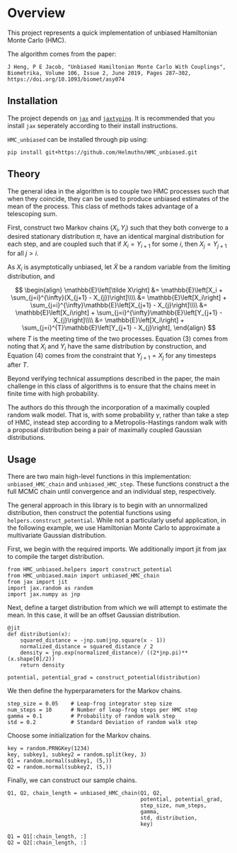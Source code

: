 # Overview

This project represents a quick implementation of unbiased 
Hamiltonian Monte Carlo (HMC).


The algorithm comes from the paper:

    J Heng, P E Jacob, "Unbiased Hamiltonian Monte Carlo With Couplings", 
    Biometrika, Volume 106, Issue 2, June 2019, Pages 287–302, 
    https://doi.org/10.1093/biomet/asy074

## Installation

The project depends on [`jax`](https://jax.readthedocs.io/en/latest/) and [`jaxtyping`](https://github.com/google/jaxtyping).
It is recommended that you install `jax` seperately according to their install instructions.

`HMC_unbiased` can be installed through pip using:

    pip install git+https://github.com/Helmuthn/HMC_unbiased.git



## Theory

The general idea in the algorithm is to couple two HMC processes such that when they coincide, they can be used to produce unbiased estimates of the mean of the process.
This class of methods takes advantage of a telescoping sum.

First, construct two Markov chains $(X_i, Y_i)$ such that they both converge to a desired stationary distribution $\pi$, have an identical marginal distribution for each step, and are coupled such that if $X_i = Y_{i+1}$ for some $i$, then $X_j = Y_{j+1}$ for all $j > i$.

As $X_i$ is asymptotically unbiased, let $\tilde X$ be a random variable from the limiting distribution, and

$$
\begin{align}
\mathbb{E}\left[\tilde X\right] &= \mathbb{E}\left[X_i + \sum_{j=i}^{\infty}(X_{j+1} - X_{j})\right]\\\\
&= \mathbb{E}\left[X_i\right] + \sum_{j=i}^{\infty}\mathbb{E}\left[X_{j+1} - X_{j}\right]\\\\
&= \mathbb{E}\left[X_i\right] + \sum_{j=i}^{\infty}\mathbb{E}\left[Y_{j+1} - X_{j}\right]\\\\
&= \mathbb{E}\left[X_i\right] + \sum_{j=i}^{T}\mathbb{E}\left[Y_{j+1} - X_{j}\right],
\end{align}
$$
where $T$ is the meeting time of the two processes.
Equation (3) comes from noting that $X_i$ and $Y_i$ have the same distribution by construction, and Equation (4) comes from the constraint that $Y_{j+1} = X_j$ for any timesteps after $T$.

Beyond verifying technical assumptions described in the paper, the main challenge in this class of algorithms is to ensure that the chains meet in finite time with high probability.

The authors do this through the incorporation of a maximally coupled random walk model.
That is, with some probability $\gamma$, rather than take a step of HMC, instead step according to a Metropolis-Hastings random walk with a proposal distribution being a pair of maximally coupled Gaussian distributions.


## Usage

There are two main high-level functions in this implementation: `unbiased_HMC_chain` and `unbiased_HMC_step`.
These functions construct a the full MCMC chain until convergence and an individual step, respectively.

The general approach in this library is to begin with an unnormalized distribution, then construct the potential functions using `helpers.construct_potential`.
While not a particularly useful application, in the following example, we use Hamiltonian Monte Carlo to approximate a multivariate Gaussian distribution.

First, we begin with the required imports.
We additionally import jit from jax to compile the target distribution.

    from HMC_unbiased.helpers import construct_potential
    from HMC_unbiased.main import unbiased_HMC_chain
    from jax import jit
    import jax.random as random
    import jax.numpy as jnp

Next, define a target distribution from which we will attempt to estimate the mean.
In this case, it will be an offset Gaussian distribution.

    @jit
    def distribution(x):
        squared_distance = -jnp.sum(jnp.square(x - 1))
        normalized_distance = squared_distance / 2
        density = jnp.exp(normalized_distance)/ ((2*jnp.pi)**(x.shape[0]/2))
        return density
    
    potential, potential_grad = construct_potential(distribution)
    
We then define the hyperparameters for the Markov chains.

    step_size = 0.05    # Leap-frog integrator step size
    num_steps = 10      # Number of leap-frog steps per HMC step
    gamma = 0.1         # Probability of random walk step
    std = 0.2           # Standard Deviation of random walk step

Choose some initialization for the Markov chains.

    key = random.PRNGKey(1234)
    key, subkey1, subkey2 = random.split(key, 3)
    Q1 = random.normal(subkey1, (5,))
    Q2 = random.normal(subkey2, (5,))

Finally, we can construct our sample chains.

    Q1, Q2, chain_length = unbiased_HMC_chain(Q1, Q2,
                                              potential, potential_grad,
                                              step_size, num_steps,
                                              gamma,
                                              std, distribution,
                                              key)
    
    Q1 = Q1[:chain_length, :]
    Q2 = Q2[:chain_length, :]

